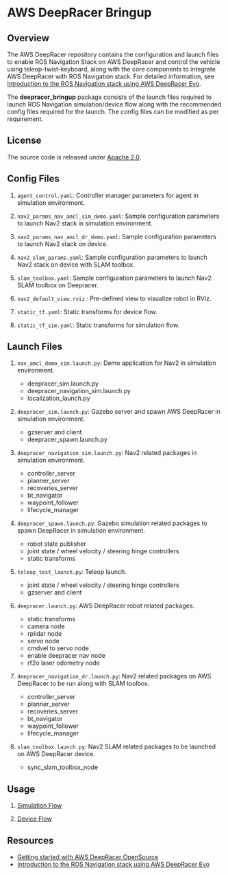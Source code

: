 # AWS DeepRacer Bringup

## Overview

The AWS DeepRacer repository contains the configuration and launch files to enable ROS Navigation Stack on AWS DeepRacer and control the vehicle using teleop-twist-keyboard, along with the core components to integrate AWS DeepRacer with ROS Navigation stack. For detailed information, see [Introduction to the ROS Navigation stack using AWS DeepRacer Evo](https://github.com/aws-deepracer/aws-deepracer/blob/main/introduction-to-the-ros-navigation-stack-using-aws-deepracer-evo.md).

The **deepracer_bringup** package consists of the launch files required to launch ROS Navigation simulation/device flow along with the recommended config files required for the launch. The config files can be modified as per requirement.

## License

The source code is released under [Apache 2.0](https://aws.amazon.com/apache-2-0/).

## Config Files

1. `agent_control.yaml`: Controller manager parameters for agent in simulation environment.

1. `nav2_params_nav_amcl_sim_demo.yaml`: Sample configuration parameters to launch Nav2 stack in simulation environment.

1. `nav2_params_nav_amcl_dr_demo.yaml`: Sample configuration parameters to launch Nav2 stack on device.

1. `nav2_slam_params.yaml`: Sample configuration parameters to launch Nav2 stack on device with SLAM toolbox.

1. `slam_toolbox.yaml`: Sample configuration parameters to launch Nav2 SLAM toolbox on Deepracer.

1. `nav2_default_view.rviz` : Pre-defined view to visualize robot in RViz.

1. `static_tf.yaml`: Static transforms for device flow.

1. `static_tf_sim.yaml`: Static transforms for simulation flow.

## Launch Files

1. `nav_amcl_demo_sim.launch.py`: Demo application for Nav2 in simulation environment.
    * deepracer_sim.launch.py
    * deepracer_navigation_sim.launch.py
    * localization_launch.py

1. `deepracer_sim.launch.py`: Gazebo server and spawn AWS DeepRacer in simulation environment.
    * gzserver and client
    * deepracer_spawn.launch.py

1. `deepracer_navigation_sim.launch.py`: Nav2 related packages in simulation environment.
    * controller_server
    * planner_server
    * recoveries_server
    * bt_navigator
    * waypoint_follower
    * lifecycle_manager

1. `deepracer_spawn.launch.py`: Gazebo simulation related packages to spawn DeepRacer in simulation environment.
    * robot state publisher
    * joint state / wheel velocity / steering hinge controllers
    * static transforms

1. `teleop_test_launch.py`: Teleop launch.
    * joint state / wheel velocity / steering hinge controllers
    * gzserver and client

1. `deepracer.launch.py`: AWS DeepRacer robot related packages.
    * static transforms
    * camera node
    * rplidar node
    * servo node
    * cmdvel to servo node
    * enable deepracer nav node
    * rf2o laser odometry node

1. `deepracer_navigation_dr.launch.py`: Nav2 related packages on AWS DeepRacer to be run along with SLAM toolbox.
    * controller_server
    * planner_server
    * recoveries_server
    * bt_navigator
    * waypoint_follower
    * lifecycle_manager


1. `slam_toolbox.launch.py`: Nav2 SLAM related packages to be launched on AWS DeepRacer device.
    * sync_slam_toolbox_node

## Usage

1. [Simulation Flow](https://github.com/aws-deepracer/aws-deepracer/blob/main/introduction-to-the-ros-navigation-stack-using-aws-deepracer-evo.md#part-11--clone-and-build-the-demo-application-in-an-aws-robomaker-development-environment)

1. [Device Flow](https://github.com/aws-deepracer/aws-deepracer/blob/main/introduction-to-the-ros-navigation-stack-using-aws-deepracer-evo.md#part-21--clone-and-build-the-robot-packages-on-the-aws-deepracer-device)


## Resources

* [Getting started with AWS DeepRacer OpenSource](https://github.com/aws-deepracer/aws-deepracer-launcher/blob/main/getting-started.md)
* [Introduction to the ROS Navigation stack using AWS DeepRacer Evo](https://github.com/aws-deepracer/aws-deepracer/blob/main/introduction-to-the-ros-navigation-stack-using-aws-deepracer-evo.md)
